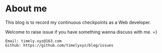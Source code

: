 # About me

This blog is to record my continuous checkpoints as a Web developer. 

Welcome to raise issue if you have something wanna discuss with me. =)


    Email: timely.xyz@163.com
    Github: https://github.com/timelyxyz/blog/issues